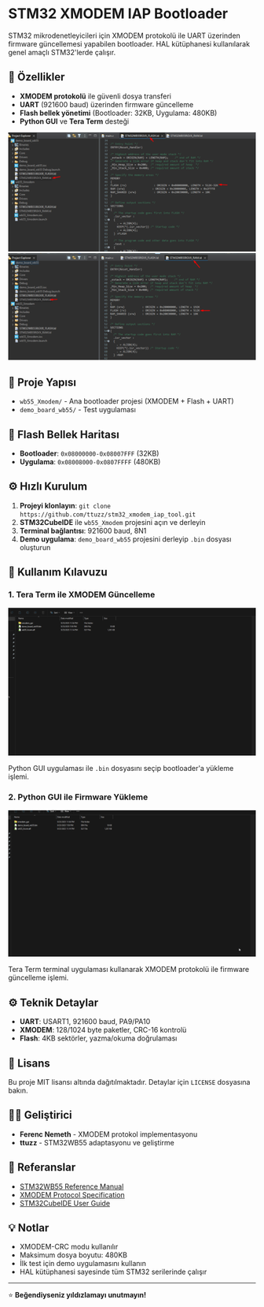 # STM32 XMODEM IAP Bootloader

STM32 mikrodenetleyicileri için XMODEM protokolü ile UART üzerinden firmware güncellemesi yapabilen bootloader. HAL kütüphanesi kullanılarak genel amaçlı STM32'lerde çalışır.

## 🚀 Özellikler

- **XMODEM protokolü** ile güvenli dosya transferi  
- **UART** (921600 baud) üzerinden firmware güncelleme
- **Flash bellek yönetimi** (Bootloader: 32KB, Uygulama: 480KB)
- **Python GUI** ve **Tera Term** desteği

![Bootloader Menu](assets/1.png) ![Flash Memory Layout](assets/2.png)

## 📁 Proje Yapısı

- `wb55_Xmodem/` - Ana bootloader projesi (XMODEM + Flash + UART)
- `demo_board_wb55/` - Test uygulaması

## 💾 Flash Bellek Haritası

- **Bootloader**: `0x08000000-0x08007FFF` (32KB)
- **Uygulama**: `0x08008000-0x0807FFFF` (480KB)



## ⚙️ Hızlı Kurulum

1. **Projeyi klonlayın**: `git clone https://github.com/ttuzz/stm32_xmodem_iap_tool.git`
2. **STM32CubeIDE** ile `wb55_Xmodem` projesini açın ve derleyin
3. **Terminal bağlantısı**: 921600 baud, 8N1
4. **Demo uygulama**: `demo_board_wb55` projesini derleyip `.bin` dosyası oluşturun

## 📱 Kullanım Kılavuzu


### 1. Tera Term ile XMODEM Güncelleme  
![Python GUI Upload](assets/explorer_Fk79Jv0qGH.gif)

Python GUI uygulaması ile `.bin` dosyasını seçip bootloader'a yükleme işlemi.

### 2. Python GUI ile Firmware Yükleme 
![Tera Term XMODEM](assets/explorer_on9RyWrI7u.gif)

Tera Term terminal uygulaması kullanarak XMODEM protokolü ile firmware güncelleme işlemi.

## ⚙️ Teknik Detaylar

- **UART**: USART1, 921600 baud, PA9/PA10
- **XMODEM**: 128/1024 byte paketler, CRC-16 kontrolü
- **Flash**: 4KB sektörler, yazma/okuma doğrulaması

## 📝 Lisans

Bu proje MIT lisansı altında dağıtılmaktadır. Detaylar için `LICENSE` dosyasına bakın.

## 👨‍💻 Geliştirici

- **Ferenc Nemeth** - XMODEM protokol implementasyonu
- **ttuzz** - STM32WB55 adaptasyonu ve geliştirme

## 🔗 Referanslar

- [STM32WB55 Reference Manual](https://www.st.com/resource/en/reference_manual/rm0434-multiprotocol-wireless-32bit-mcu-armbased-cortexm4-with-fpu-bluetooth-lowenergy-and-8021154-radio-solution-stmicroelectronics.pdf)
- [XMODEM Protocol Specification](http://web.mit.edu/6.115/www/amulet/xmodem.htm)
- [STM32CubeIDE User Guide](https://www.st.com/resource/en/user_manual/um2609-stm32cubeide-user-guide-stmicroelectronics.pdf)

## 💡 Notlar

- XMODEM-CRC modu kullanılır
- Maksimum dosya boyutu: 480KB
- İlk test için demo uygulamasını kullanın
- HAL kütüphanesi sayesinde tüm STM32 serilerinde çalışır

---
⭐ **Beğendiyseniz yıldızlamayı unutmayın!**
